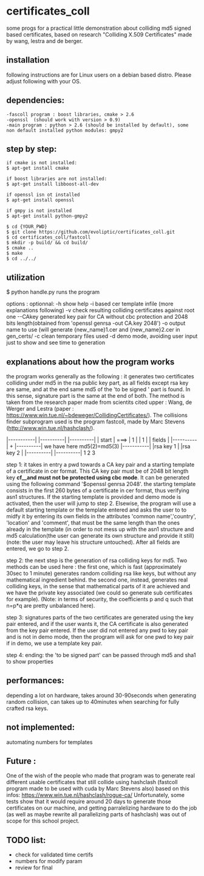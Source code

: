 # certificates_coll
some progs for a practical little demonstration about colliding md5 signed based certificates, based on research "Colliding X.509 Certificates" made by wang, lestra and de berger.

installation
------------
following instructions are for Linux users on a debian based distro. Please adjust following with your OS.

  dependencies:
  -------------
	-fascoll program : boost libraries, cmake > 2.6
	-openssl  (should work with version > 0.9)
	-main program : python > 2.6 (should be installed by default), some non default installed python modules: gmpy2

  step by step:
  -------------
	if cmake is not installed:
	$ apt-get install cmake

	if boost libraries are not installed:
	$ apt-get install libboost-all-dev

	if openssl isn ot installed
	$ apt-get install openssl

	if gmpy is not installed
	$ apt-get install python-gmpy2
	
	$ cd {YOUR_PWD}
	$ git clone https://github.com/evoliptic/certificates_coll.git
	$ cd certificates_coll/fastcoll
	$ mkdir -p build/ && cd build/
	$ cmake ..
	$ make
	$ cd ../../




utilization
-----------
  $ python handle.py runs the program

  options :
	optionnal:
	  -h show help
	  -i based cer template infile (more explanations following)
	  -v check resulting colliding certificates against root one
	  --CAkey generated key pair for CA without cbc protection and 2048 bits length(obtained from 'openssl genrsa -out CA.key 2048')
	  -o output name to use (will generate {new_name}1.cer and {new_name}2.cer in gen_certs/
	  -c clean temporary files used
	  -d demo mode, avoiding user input just to show and see time to generation



explanations about how the program works
----------------------------------------
the program works generally as the following :
it generates two certificates colliding under md5 in the rsa public key part, as all fields except rsa key are same, and at the end same md5 of the 'to be signed ' part is found. In this sense, signature part is the same at the end of both. The method is taken from the research paper made from scientits cited upper : Wang, de Werger and Lestra (paper : https://www.win.tue.nl/~bdeweger/CollidingCertificates/). The collisions finder subprogram used is the program fastcoll, made by Marc Stevens (http://www.win.tue.nl/hashclash/).


|-----------|      |----------|    |----------|
| start     | ===> |     1    |    |     1    |
| fields    |      |----------|  + |----------|            we have here md5(2)=md5(3)
|-----------|      |rsa key 1 |    |rsa key 2 |
                   |----------|    |----------|
     1                  2               3

step 1:
it takes in entry a pwd towards a CA key pair and a starting template of a certificate in cer format.
This CA key pair must be of 2048 bit length key __cf__and must not be protected using cbc mode__. It can be generated using the following command '$openssl genrsa 2048'.
the starting template consists in the first 260 bytes of a certificate in cer format, thus verifying asn1 structures.
If the starting template is provided and demo mode is activated, then the user will jump to step 2. Elsewise, the program will use a default starting template or the template entered and asks the user to to midfy it by entering its own fields in the attributes 'common name','country', 'location' and 'comment', that must be the same length than the ones already in the template (in order to not mess up with the asn1 structure and md5 calculation(the user can generate its own structure and provide it still)(note: the user may leave his structure untouched).
After all fields are entered, we go to step 2.

step 2:
the next step is the generation of rsa colliding keys for md5. Two methods can be used here :
the first one, which is fast (approximately 30sec to 1 minute) generates random colliding rsa like keys, but without any mathematical ingredient behind.
the second one, instead, generates real colliding keys, in the sense that mathematical parts of it are achieved and we have the private key associated (we could so generate sub certificates for example). (Note: in terms of security, the coefficients p and q such that n=p*q are pretty unbalanced here).

step 3:
signatures parts of the two certificates are generated using the key pair entered, and if the user wants it, the CA certificate is also generated from the key pair entered. If the user did not entered any pwd to key pair and is not in demo mode, then the program will ask for one pwd to key pair if in demo, we use a template key pair.

step 4:
ending: the 'to be signed part' can be passed through md5 and sha1 to show properties

performances:
-------------
depending a lot on hardware, takes around 30-90seconds when generating random collision, can takes up to 40minutes when searching for fully crafted rsa keys.


not implemented:
----------------
automating numbers for templates


Future :
--------
One of the wish of the people who made that program was to generate real different usable certificates that still collide using hashclash (fastcoll program made to be used with cuda by Marc Stevens also) based on this infos: https://www.win.tue.nl/hashclash/rogue-ca/
Unfortunately, some tests show that it would require around 20 days to generate those certificates on our machine, and getting parralelizing hardware to do the job (as well as maybe rewrite all parallelizing parts of hashclash) was out of scope for this school project.



TODO list:
----------
- check for validated time certifs
- numbers for modify param
- review for final

